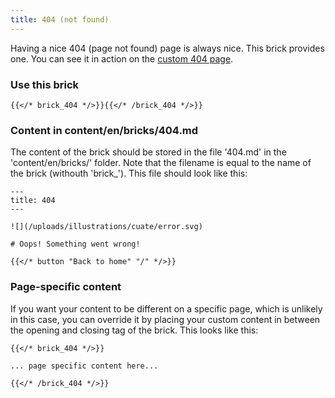 ```yaml
---
title: 404 (not found)
---
```


Having a nice 404 (page not found) page is always nice. This brick provides one. You can see it in action on the [custom 404 page](/404/).

### Use this brick

```
{{</* brick_404 */>}}{{</* /brick_404 */>}}
```

<!--{{< brick_404 >}}{{< /brick_404 >}}-->

### Content in content/en/bricks/404.md

The content of the brick should be stored in the file '404.md' in the 'content/en/bricks/' folder. Note that the filename is equal to the name of the brick (withouth 'brick_'). This file should look like this:

```
---
title: 404
---

![](/uploads/illustrations/cuate/error.svg)

# Oops! Something went wrong!

{{</* button "Back to home" "/" */>}}
```

### Page-specific content 

If you want your content to be different on a specific page, which is unlikely in this case, you can override it by placing your custom content in between the opening and closing tag of the brick. This looks like this:


```
{{</* brick_404 */>}}

... page specific content here...

{{</* /brick_404 */>}}
```